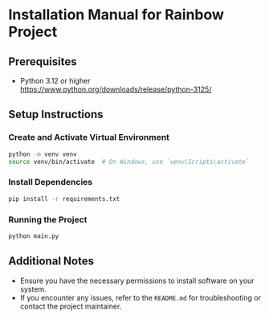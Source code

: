 # Installation Manual for Rainbow Project

## Prerequisites
- Python 3.12 or higher
https://www.python.org/downloads/release/python-3125/
## Setup Instructions

### Create and Activate Virtual Environment
```bash
python -m venv venv
source venv/bin/activate  # On Windows, use `venv\Scripts\activate`
```

### Install Dependencies
```bash
pip install -r requirements.txt
```

### Running the Project
```bash
python main.py
```

## Additional Notes
- Ensure you have the necessary permissions to install software on your system.
- If you encounter any issues, refer to the `README.md` for troubleshooting or contact the project maintainer.
